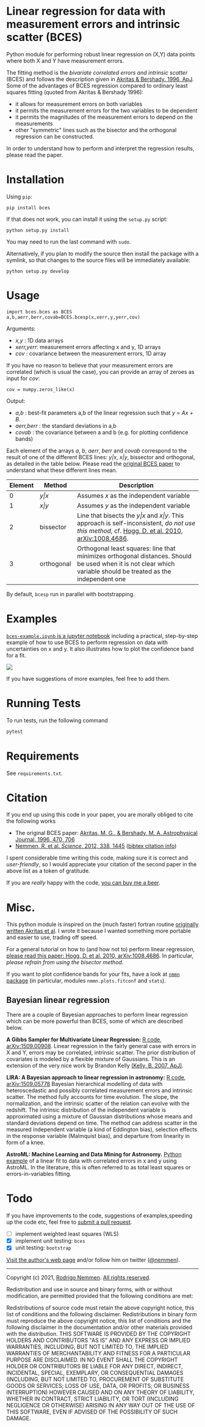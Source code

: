 Linear regression for data with measurement errors and intrinsic scatter (BCES)
==========

Python module for performing robust linear regression on (X,Y) data points where both X and Y have measurement errors. 

The fitting method is the *bivariate correlated errors and intrinsic scatter* (BCES) and follows the description given in [Akritas & Bershady. 1996, ApJ](http://labs.adsabs.harvard.edu/adsabs/abs/1996ApJ...470..706A/). Some of the advantages of BCES regression compared to ordinary least squares fitting (quoted from Akritas & Bershady 1996):

* it allows for measurement errors on both variables
* it permits the measurement errors for the two variables to be dependent
* it permits the magnitudes of the measurement errors to depend on the measurements
* other "symmetric" lines such as the bisector and the orthogonal regression can be constructed.

In order to understand how to perform and interpret the regression results, please read the paper. 

# Installation

Using `pip`:

    pip install bces

If that does not work, you can install it using the `setup.py` script:

    python setup.py install

You may need to run the last command with `sudo`.

Alternatively, if you plan to modify the source then install the package with a symlink, so that changes to the source files will be immediately available:

    python setup.py develop







# Usage 

	import bces.bces as BCES
	a,b,aerr,berr,covab=BCES.bcesp(x,xerr,y,yerr,cov)

Arguments:

- *x,y* : 1D data arrays
- *xerr,yerr*: measurement errors affecting x and y, 1D arrays
- *cov* : covariance between the measurement errors, 1D array

If you have no reason to believe that your measurement errors are correlated (which is usual the case), you can provide an  array of zeroes as input for *cov*:

    cov = numpy.zeros_like(x)

Output:

- *a,b* : best-fit parameters a,b of the linear regression such that *y = Ax + B*. 
- *aerr,berr* : the standard deviations in a,b
- *covab* : the covariance between a and b (e.g. for plotting confidence bands)

Each element of the arrays *a*, *b*, *aerr*, *berr* and *covab* correspond to the result of one of the different BCES lines: *y|x*, *x|y*, bissector and orthogonal, as detailed in the table below. Please read the [original BCES paper](http://labs.adsabs.harvard.edu/adsabs/abs/1996ApJ...470..706A/) to understand what these different lines mean.


| Element  | Method  |  Description |
|---|---| --- |
| 0  | *y\|x*  | Assumes *x* as the independent variable |
| 1  |  *x\|y* | Assumes *y* as the independent variable |
| 2  | bissector  | Line that bisects the *y\|x* and *x\|y*. This approach is self-inconsistent, *do not use this method*, cf. [Hogg, D. et al. 2010, arXiv:1008.4686](http://labs.adsabs.harvard.edu/adsabs/abs/2010arXiv1008.4686H/). |
| 3  | orthogonal  | Orthogonal least squares: line that minimizes orthogonal distances. Should be used when it is not clear which variable should be treated as the independent one |

By default, `bcesp` run in parallel with bootstrapping.






# Examples

[`bces-example.ipynb` is a jupyter notebook](https://github.com/rsnemmen/BCES/blob/master/bces-examples.ipynb) including a practical, step-by-step example of how to use BCES to perform regression on data with uncertainties on x and y. It also illustrates how to plot the confidence band for a fit.

![](./fit.png)

If you have suggestions of more examples, feel free to add them.



# Running Tests

To run tests, run the following command

```bash
pytest
```



# Requirements

See `requirements.txt`.


# Citation

If you end up using this code in your paper, you are morally obliged to cite the following works 

- The original BCES paper: [Akritas, M. G., & Bershady, M. A. Astrophysical Journal, 1996, 470, 706](http://labs.adsabs.harvard.edu/adsabs/abs/1996ApJ...470..706A/) 
- [Nemmen, R. et al. *Science*, 2012, 338, 1445](http://labs.adsabs.harvard.edu/adsabs/abs/2012Sci...338.1445N/) ([bibtex citation info](http://adsabs.harvard.edu/cgi-bin/nph-bib_query?bibcode=2012Sci...338.1445N&data_type=BIBTEX&db_key=AST&nocookieset=1)) 

I spent considerable time writing this code, making sure it is correct and *user-friendly*, so I would appreciate your citation of the second paper in the above list as a token of gratitude.

If you are *really* happy with the code, [you can buy me a beer](https://www.dropbox.com/s/a0rp5un6ubrkph2/crypto%20wallets.pdf?dl=0).






# Misc.

This python module is inspired on the (much faster) fortran routine [originally written Akritas et al](http://www.astro.wisc.edu/%7Emab/archive/stats/stats.html). I wrote it because I wanted something more portable and easier to use, trading off speed. 

For a general tutorial on how to (and how not to) perform linear regression, [please read this paper: Hogg, D. et al. 2010, arXiv:1008.4686](http://labs.adsabs.harvard.edu/adsabs/abs/2010arXiv1008.4686H/). In particular, *please refrain from using the bisector method*.

If you want to plot confidence bands for your fits, have a look at [`nmmn` package](https://github.com/rsnemmen/nmmn) (in particular, modules `nmmn.plots.fitconf` and `stats`).


## Bayesian linear regression

There are a couple of Bayesian approaches to perform linear regression which can be more powerful than BCES, some of which are described below.

**A Gibbs Sampler for Multivariate Linear Regression:** 
[R code](https://github.com/abmantz/lrgs), [arXiv:1509.00908](http://arxiv.org/abs/1509.00908).
Linear regression in the fairly general case with errors in X and Y, errors may be correlated, intrinsic scatter. The prior distribution of covariates is modeled by a flexible mixture of Gaussians. This is an extension of the very nice work by Brandon Kelly [(Kelly, B. 2007, ApJ)](http://labs.adsabs.harvard.edu/adsabs/abs/2007ApJ...665.1489K/).

**LIRA: A Bayesian approach to linear regression in astronomy:** [R code](https://github.com/msereno/lira), [arXiv:1509.05778](http://arxiv.org/abs/1509.05778)
Bayesian hierarchical modelling of data with heteroscedastic and possibly correlated measurement errors and intrinsic scatter. The method fully accounts for time evolution. The slope, the normalization, and the intrinsic scatter of the relation can evolve with the redshift. The intrinsic distribution of the independent variable is approximated using a mixture of Gaussian distributions whose means and standard deviations depend on time. The method can address scatter in the measured independent variable (a kind of Eddington bias), selection effects in the response variable (Malmquist bias), and departure from linearity in form of a knee. 

**AstroML: Machine Learning and Data Mining for Astronomy.**
[Python example](http://www.astroml.org/book_figures/chapter8/fig_total_least_squares.html) of a linear fit to data with correlated errors in x and y using AstroML. In the literature, this is often referred to as total least squares or errors-in-variables fitting.




# Todo

If you have improvements to the code, suggestions of examples,speeding up the code etc, feel free to [submit a pull request](https://guides.github.com/activities/contributing-to-open-source/).

* [ ] implement weighted least squares (WLS)
* [x] implement unit testing: `bces`
* [x] unit testing: `bootstrap`

[Visit the author's web page](https://rodrigonemmen.com/) and/or follow him on twitter ([@nemmen](https://twitter.com/nemmen)).


---


Copyright (c) 2021, [Rodrigo Nemmen](https://rodrigonemmen.com).
[All rights reserved](http://opensource.org/licenses/BSD-2-Clause).


Redistribution and use in source and binary forms, with or without modification, are permitted provided that the following conditions are met:

Redistributions of source code must retain the above copyright notice, this list of conditions and the following disclaimer.
Redistributions in binary form must reproduce the above copyright notice, this list of conditions and the following disclaimer in the documentation and/or other materials provided with the distribution.
THIS SOFTWARE IS PROVIDED BY THE COPYRIGHT HOLDERS AND CONTRIBUTORS "AS IS" AND ANY EXPRESS OR IMPLIED WARRANTIES, INCLUDING, BUT NOT LIMITED TO, THE IMPLIED WARRANTIES OF MERCHANTABILITY AND FITNESS FOR A PARTICULAR PURPOSE ARE DISCLAIMED. IN NO EVENT SHALL THE COPYRIGHT HOLDER OR CONTRIBUTORS BE LIABLE FOR ANY DIRECT, INDIRECT, INCIDENTAL, SPECIAL, EXEMPLARY, OR CONSEQUENTIAL DAMAGES (INCLUDING, BUT NOT LIMITED TO, PROCUREMENT OF SUBSTITUTE GOODS OR SERVICES; LOSS OF USE, DATA, OR PROFITS; OR BUSINESS INTERRUPTION) HOWEVER CAUSED AND ON ANY THEORY OF LIABILITY, WHETHER IN CONTRACT, STRICT LIABILITY, OR TORT (INCLUDING NEGLIGENCE OR OTHERWISE) ARISING IN ANY WAY OUT OF THE USE OF THIS SOFTWARE, EVEN IF ADVISED OF THE POSSIBILITY OF SUCH DAMAGE.
